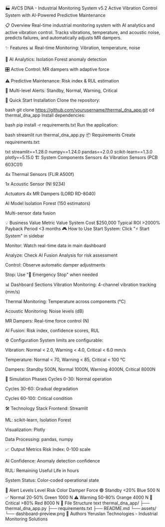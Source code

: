 🏭 AVCS DNA - Industrial Monitoring System v5.2
Active Vibration Control System with AI-Powered Predictive Maintenance

📋 Overview
Real-time industrial monitoring system with AI analytics and active vibration control. Tracks vibrations, temperature, and acoustic noise, predicts failures, and automatically adjusts MR dampers.

✨ Features
📊 Real-time Monitoring: Vibration, temperature, noise

🤖 AI Analytics: Isolation Forest anomaly detection

🎛️ Active Control: MR dampers with adaptive force

⚠️ Predictive Maintenance: Risk index & RUL estimation

🚨 Multi-level Alerts: Standby, Normal, Warning, Critical

🚀 Quick Start
Installation
Clone the repository:

bash
git clone https://github.com/yourusername/thermal_dna_app.git
cd thermal_dna_app
Install dependencies:

bash
pip install -r requirements.txt
Run the application:

bash
streamlit run thermal_dna_app.py
📦 Requirements
Create requirements.txt:

txt
streamlit==1.28.0
numpy==1.24.0
pandas==2.0.0
scikit-learn==1.3.0
plotly==5.15.0
🏗️ System Components
Sensors
4x Vibration Sensors (PCB 603C01)

4x Thermal Sensors (FLIR A500f)

1x Acoustic Sensor (NI 9234)

Actuators
4x MR Dampers (LORD RD-8040)

AI Model
Isolation Forest (150 estimators)

Multi-sensor data fusion

💡 Business Value
Metric	Value
System Cost	$250,000
Typical ROI	>2000%
Payback Period	<3 months
🎮 How to Use
Start System: Click "⚡ Start System" in sidebar

Monitor: Watch real-time data in main dashboard

Analyze: Check AI Fusion Analysis for risk assessment

Control: Observe automatic damper adjustments

Stop: Use "🛑 Emergency Stop" when needed

📊 Dashboard Sections
Vibration Monitoring: 4-channel vibration tracking (mm/s)

Thermal Monitoring: Temperature across components (°C)

Acoustic Monitoring: Noise levels (dB)

MR Dampers: Real-time force control (N)

AI Fusion: Risk index, confidence scores, RUL

⚙️ Configuration
System limits are configurable:

Vibration: Normal < 2.0, Warning < 4.0, Critical < 6.0 mm/s

Temperature: Normal < 70, Warning < 85, Critical < 100 °C

Dampers: Standby 500N, Normal 1000N, Warning 4000N, Critical 8000N

🔄 Simulation Phases
Cycles 0-30: Normal operation

Cycles 30-60: Gradual degradation

Cycles 60-100: Critical condition

🛠️ Technology Stack
Frontend: Streamlit

ML: scikit-learn, Isolation Forest

Visualization: Plotly

Data Processing: pandas, numpy

📈 Output Metrics
Risk Index: 0-100 scale

AI Confidence: Anomaly detection confidence

RUL: Remaining Useful Life in hours

System Status: Color-coded operational state

🚨 Alert Levels
Level	Risk	Color	Damper Force
🟢 Standby	<20%	Blue	500 N
✅ Normal	20-50%	Green	1000 N
⚠️ Warning	50-80%	Orange	4000 N
🚨 Critical	>80%	Red	8000 N
📁 File Structure
text
thermal_dna_app/
├── thermal_dna_app.py
├── requirements.txt
├── README.md
└── assets/
    └── dashboard-preview.png
👥 Authors
Yeruslan Technologies - Industrial Monitoring Solutions


